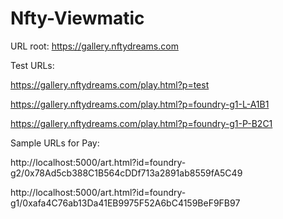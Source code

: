 # Nfty-Viewmatic

URL root: https://gallery.nftydreams.com

Test URLs:

https://gallery.nftydreams.com/play.html?p=test

https://gallery.nftydreams.com/play.html?p=foundry-g1-L-A1B1

https://gallery.nftydreams.com/play.html?p=foundry-g1-P-B2C1



Sample URLs for Pay:

http://localhost:5000/art.html?id=foundry-g2/0x78Ad5cb388C1B564cDDf713a2891ab8559fA5C49

http://localhost:5000/art.html?id=foundry-g1/0xafa4C76ab13Da41EB9975F52A6bC4159BeF9FB97
